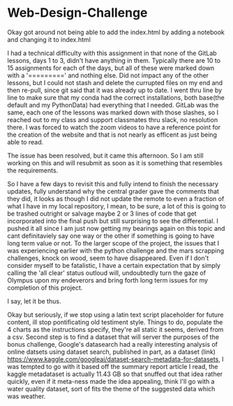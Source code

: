 # Web-Design-Challenge

Okay got around not being able to add the index.html by adding a notebook and changing it to index.html

I had a technical difficulty with this assignment in that none of the GitLab lessons, days 1 to 3, didn't have anything in them. Typically there are 10 to 15 assignments for each of the days, but all of these were marked down with a '=========' and nothing else.
Did not impact any of the other lessons, but I could not stash and delete the currupted files on my end and then re-pull, since git said that it was already up to date. I went thru line by line to make sure that my conda had the correct installations, both base(the default and my PythonData) had everything that I needed. GitLab was the same, each one of the lessons was marked down with those slashes, so I reached out to my class and support classmates thru slack, no resolution there.
I was forced to watch the zoom videos to have a reference point for the creation of the website and that is not nearly as efficent as just being able to read. 

The issue has been resolved, but it came this afternoon. So I am still working on this and will resubmit as soon as it is something that resembles the requirements.

So I have a few days to revisit this and fully intend to finish the necessary updates, fully understand why the central grader gave the comments that they did, it looks as though I did not update the remote to even a fraction of what I have in my local repository,
I mean, to be sure, a lot of this is going to be trashed outright or salvage maybe 2 or 3 lines of code that get incorporated into the final push but still surprising to see the differential. I pushed it all since I am just now getting my bearings again on this topic 
and cant definitaviely say one way or the other if something is going to have long term value or not. To the larger scope of the project, the issues that I was experiencing earlier with the python challenge and the mars scrapping challenges, knock on wood, seem to have disappeared. Even if I don't consider myself to be fatalistic, I have a certain expectation that by simply calling the 'all clear' status outloud will,
undoubtedly turn the gaze of Olympus upon my endeverors and bring forth long term issues for my completion of this project.

I say, let it be thus.

Okay but seriously, if we stop using a latin text script placeholder for future content, ill stop pontificating old testiment style. Things to do, populate the 4 charts as the instructions specify, they're all static it seems, derived from a csv. Second step is to find a dataset that will server the purposes of the bonus challenge, Google's datasearch had a really interesting analysis of online datsets using dataset search, published in part, as a dataset (link) https://www.kaggle.com/googleai/dataset-search-metadata-for-datasets,
I was tempted to go with it based off the summary report article I read, the kaggle metadataset is actually 11.43 GB so that snuffed out that idea rather quickly, even if it meta-ness made the idea appealing, think I'll go with a water quality dataset, sort of fits the theme of the suggested data which was weather.